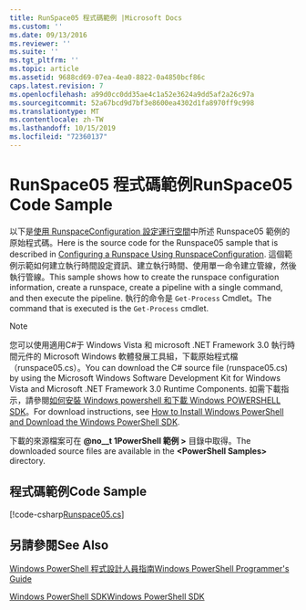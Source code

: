 ```yaml
---
title: RunSpace05 程式碼範例 |Microsoft Docs
ms.custom: ''
ms.date: 09/13/2016
ms.reviewer: ''
ms.suite: ''
ms.tgt_pltfrm: ''
ms.topic: article
ms.assetid: 9688cd69-07ea-4ea0-8822-0a4850bcf86c
caps.latest.revision: 7
ms.openlocfilehash: a99d0cc0dd35ae4c1a52e3624a9dd5af2a26c97a
ms.sourcegitcommit: 52a67bcd9d7bf3e8600ea4302d1fa8970ff9c998
ms.translationtype: MT
ms.contentlocale: zh-TW
ms.lasthandoff: 10/15/2019
ms.locfileid: "72360137"
---
```

# <a name="runspace05-code-sample"></a><span data-ttu-id="91cae-102">RunSpace05 程式碼範例</span><span class="sxs-lookup"><span data-stu-id="91cae-102">RunSpace05 Code Sample</span></span>

<span data-ttu-id="91cae-103">以下是[使用 RunspaceConfiguration 設定運行空間](https://msdn.microsoft.com/en-us/42681d19-2d05-4975-befd-afb1990e79b2)中所述 Runspace05 範例的原始程式碼。</span><span class="sxs-lookup"><span data-stu-id="91cae-103">Here is the source code for the Runspace05 sample that is described in [Configuring a Runspace Using RunspaceConfiguration](https://msdn.microsoft.com/en-us/42681d19-2d05-4975-befd-afb1990e79b2).</span></span> <span data-ttu-id="91cae-104">這個範例示範如何建立執行時間設定資訊、建立執行時間、使用單一命令建立管線，然後執行管線。</span><span class="sxs-lookup"><span data-stu-id="91cae-104">This sample shows how to create the runspace configuration information, create a runspace, create a pipeline with a single command, and then execute the pipeline.</span></span> <span data-ttu-id="91cae-105">執行的命令是 `Get-Process` Cmdlet。</span><span class="sxs-lookup"><span data-stu-id="91cae-105">The command that is executed is the `Get-Process` cmdlet.</span></span>

> [!NOTE]
> <span data-ttu-id="91cae-106">您可以使用適用C#于 Windows Vista 和 microsoft .NET Framework 3.0 執行時間元件的 Microsoft Windows 軟體發展工具組，下載原始程式檔（runspace05.cs）。</span><span class="sxs-lookup"><span data-stu-id="91cae-106">You can download the C# source file (runspace05.cs) by using the Microsoft Windows Software Development Kit for Windows Vista and Microsoft .NET Framework 3.0 Runtime Components.</span></span> <span data-ttu-id="91cae-107">如需下載指示，請參閱[如何安裝 Windows powershell 和下載 Windows POWERSHELL SDK](/powershell/developer/installing-the-windows-powershell-sdk)。</span><span class="sxs-lookup"><span data-stu-id="91cae-107">For download instructions, see [How to Install Windows PowerShell and Download the Windows PowerShell SDK](/powershell/developer/installing-the-windows-powershell-sdk).</span></span>
>
> <span data-ttu-id="91cae-108">下載的來源檔案可在 **@no__t 1PowerShell 範例 >** 目錄中取得。</span><span class="sxs-lookup"><span data-stu-id="91cae-108">The downloaded source files are available in the **\<PowerShell Samples>** directory.</span></span>

## <a name="code-sample"></a><span data-ttu-id="91cae-109">程式碼範例</span><span class="sxs-lookup"><span data-stu-id="91cae-109">Code Sample</span></span>

[!code-csharp[Runspace05.cs](../../../../powershell-sdk-samples/SDK-2.0/csharp/Runspace05/Runspace05.cs#L11-L86 "Runspace05.cs")]

## <a name="see-also"></a><span data-ttu-id="91cae-110">另請參閱</span><span class="sxs-lookup"><span data-stu-id="91cae-110">See Also</span></span>

[<span data-ttu-id="91cae-111">Windows PowerShell 程式設計人員指南</span><span class="sxs-lookup"><span data-stu-id="91cae-111">Windows PowerShell Programmer's Guide</span></span>](./windows-powershell-programmer-s-guide.md)

[<span data-ttu-id="91cae-112">Windows PowerShell SDK</span><span class="sxs-lookup"><span data-stu-id="91cae-112">Windows PowerShell SDK</span></span>](../windows-powershell-reference.md)
